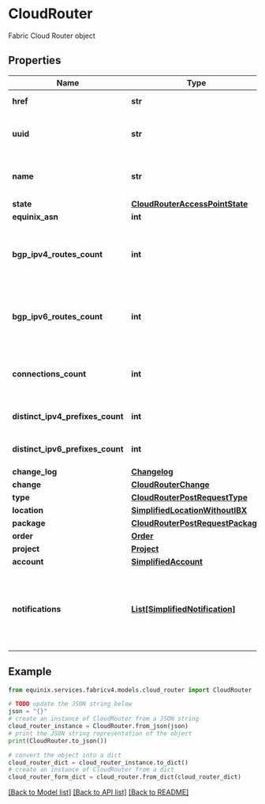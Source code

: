 # CloudRouter

Fabric Cloud Router object

## Properties

Name | Type | Description | Notes
------------ | ------------- | ------------- | -------------
**href** | **str** | Cloud Routers URI | [optional] [readonly] 
**uuid** | **str** | Equinix-assigned access point identifier | [optional] 
**name** | **str** | Customer-provided Cloud Router name | [optional] 
**state** | [**CloudRouterAccessPointState**](CloudRouterAccessPointState.md) |  | [optional] 
**equinix_asn** | **int** | Equinix ASN | [optional] 
**bgp_ipv4_routes_count** | **int** | Access point used and maximum number of IPv4 BGP routes | [optional] 
**bgp_ipv6_routes_count** | **int** | Access point used and maximum number of IPv6 BGP routes | [optional] 
**connections_count** | **int** | Number of connections associated with this Access point | [optional] 
**distinct_ipv4_prefixes_count** | **int** | Number of distinct ipv4 routes | [optional] 
**distinct_ipv6_prefixes_count** | **int** | Number of distinct ipv6 routes | [optional] 
**change_log** | [**Changelog**](Changelog.md) |  | [optional] 
**change** | [**CloudRouterChange**](CloudRouterChange.md) |  | [optional] 
**type** | [**CloudRouterPostRequestType**](CloudRouterPostRequestType.md) |  | [optional] 
**location** | [**SimplifiedLocationWithoutIBX**](SimplifiedLocationWithoutIBX.md) |  | [optional] 
**package** | [**CloudRouterPostRequestPackage**](CloudRouterPostRequestPackage.md) |  | [optional] 
**order** | [**Order**](Order.md) |  | [optional] 
**project** | [**Project**](Project.md) |  | [optional] 
**account** | [**SimplifiedAccount**](SimplifiedAccount.md) |  | [optional] 
**notifications** | [**List[SimplifiedNotification]**](SimplifiedNotification.md) | Preferences for notifications on connection configuration or status changes | [optional] 

## Example

```python
from equinix.services.fabricv4.models.cloud_router import CloudRouter

# TODO update the JSON string below
json = "{}"
# create an instance of CloudRouter from a JSON string
cloud_router_instance = CloudRouter.from_json(json)
# print the JSON string representation of the object
print(CloudRouter.to_json())

# convert the object into a dict
cloud_router_dict = cloud_router_instance.to_dict()
# create an instance of CloudRouter from a dict
cloud_router_form_dict = cloud_router.from_dict(cloud_router_dict)
```
[[Back to Model list]](../README.md#documentation-for-models) [[Back to API list]](../README.md#documentation-for-api-endpoints) [[Back to README]](../README.md)


